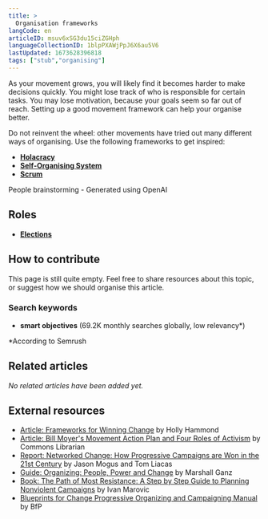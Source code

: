 ```yaml
---
title: >
  Organisation frameworks
langCode: en
articleID: msuv6xSG3du15ciZGHph
languageCollectionID: 1blpPXAWjPpJ6X6au5V6
lastUpdated: 1673628396818
tags: ["stub","organising"]
---
```


As your movement grows, you will likely find it becomes harder to make decisions quickly. You might lose track of who is responsible for certain tasks. You may lose motivation, because your goals seem so far out of reach. Setting up a good movement framework can help your organise better.

Do not reinvent the wheel: other movements have tried out many different ways of organising. Use the following frameworks to get inspired:

-   [**Holacracy**](/organising/holacracy)
-   [**Self-Organising System**](/organising/sos)
-   [**Scrum**](/organising/scrum)

<div><figcaption>People brainstorming - Generated using OpenAI</figcaption></div>

## Roles

-   [**Elections**](/organising/frameworks/elections)

## **How to contribute**

This page is still quite empty. Feel free to share resources about this topic, or suggest how we should organise this article.

### Search keywords

-   **smart objectives** (69.2K monthly searches globally, low relevancy\*)

\*According to Semrush

## Related articles

_No related articles have been added yet._

## External resources

-   [Article: Frameworks for Winning Change](https://commonslibrary.org/frameworks-for-winning-change/) by Holly Hammond
-   [Article: Bill Moyer's Movement Action Plan and Four Roles of Activism](https://commonslibrary.org/bill-moyers-movement-action-plan-and-four-roles-of-activism/) by Commons Librarian
-   [Report: Networked Change: How Progressive Campaigns are Won in the 21st Century](https://commonslibrary.org/networked-change/) by Jason Mogus and Tom Liacas
-   [Guide: Organizing: People, Power and Change](https://commonslibrary.org/organizing-people-power-change/) by Marshall Ganz
-   [Book: The Path of Most Resistance: A Step by Step Guide to Planning Nonviolent Campaigns](https://commonslibrary.org/the-path-of-most-resistance-a-step-by-step-guide-to-planning-nonviolent-campaigns/) by Ivan Marovic
-   [Blueprints for Change Progressive Organizing and Campaigning Manual](https://commonslibrary.org/blueprints-for-change-progressive-organizing-and-campaigning-manual/) by BfP